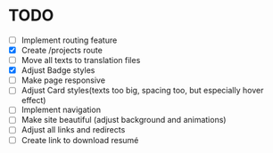 # TODO

- [ ] Implement routing feature
- [x] Create /projects route
- [ ] Move all texts to translation files
- [x] Adjust Badge styles
- [ ] Make page responsive
- [ ] Adjust Card styles(texts too big, spacing too, but especially hover effect)
- [ ] Implement navigation
- [ ] Make site beautiful (adjust background and animations)
- [ ] Adjust all links and redirects
- [ ] Create link to download resumé
